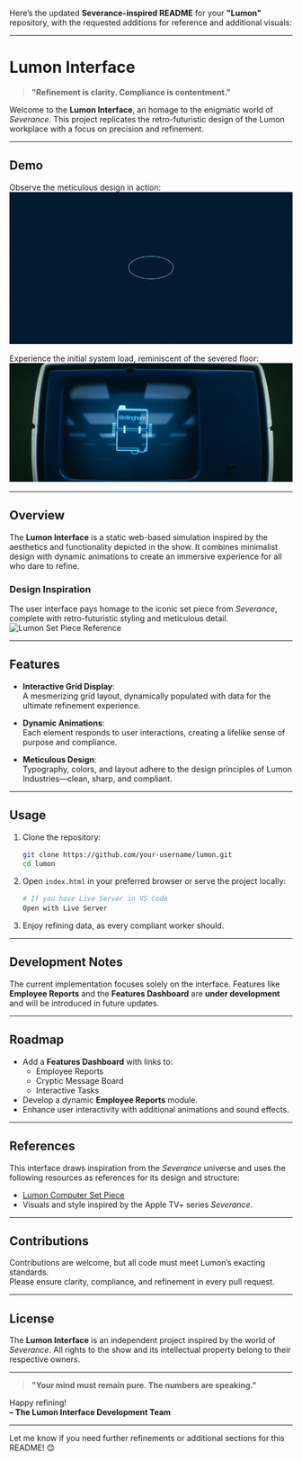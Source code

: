 Here’s the updated **Severance-inspired README** for your **"Lumon"** repository, with the requested additions for reference and additional visuals:

---

# Lumon Interface

> **"Refinement is clarity. Compliance is contentment."**

Welcome to the **Lumon Interface**, an homage to the enigmatic world of *Severance*. This project replicates the retro-futuristic design of the Lumon workplace with a focus on precision and refinement.

---

## **Demo**

Observe the meticulous design in action:  
![Lumon Interface Demo](img/lumon-demo-1.gif)

Experience the initial system load, reminiscent of the severed floor:  
![Opening Screen](img/show_open_screen.gif)

---

## **Overview**

The **Lumon Interface** is a static web-based simulation inspired by the aesthetics and functionality depicted in the show. It combines minimalist design with dynamic animations to create an immersive experience for all who dare to refine.

### **Design Inspiration**
The user interface pays homage to the iconic set piece from *Severance*, complete with retro-futuristic styling and meticulous detail.  
![Lumon Set Piece Reference](https://i.sstatic.net/6HOxY.jpg)

---

## **Features**

- **Interactive Grid Display**:  
  A mesmerizing grid layout, dynamically populated with data for the ultimate refinement experience.

- **Dynamic Animations**:  
  Each element responds to user interactions, creating a lifelike sense of purpose and compliance.

- **Meticulous Design**:  
  Typography, colors, and layout adhere to the design principles of Lumon Industries—clean, sharp, and compliant.

---

## **Usage**

1. Clone the repository:
   ```bash
   git clone https://github.com/your-username/lumon.git
   cd lumon
   ```

2. Open `index.html` in your preferred browser or serve the project locally:
   ```bash
   # If you have Live Server in VS Code
   Open with Live Server
   ```

3. Enjoy refining data, as every compliant worker should.

---

## **Development Notes**

The current implementation focuses solely on the interface. Features like **Employee Reports** and the **Features Dashboard** are **under development** and will be introduced in future updates.

---

## **Roadmap**

- Add a **Features Dashboard** with links to:
  - Employee Reports
  - Cryptic Message Board
  - Interactive Tasks
- Develop a dynamic **Employee Reports** module.
- Enhance user interactivity with additional animations and sound effects.

---

## **References**

This interface draws inspiration from the *Severance* universe and uses the following resources as references for its design and structure:
- [Lumon Computer Set Piece](https://i.sstatic.net/6HOxY.jpg)
- Visuals and style inspired by the Apple TV+ series *Severance*.

---

## **Contributions**

Contributions are welcome, but all code must meet Lumon’s exacting standards.  
Please ensure clarity, compliance, and refinement in every pull request.

---

## **License**

The **Lumon Interface** is an independent project inspired by the world of *Severance*. All rights to the show and its intellectual property belong to their respective owners.

---

> **"Your mind must remain pure. The numbers are speaking."**

Happy refining!  
**– The Lumon Interface Development Team**

---

Let me know if you need further refinements or additional sections for this README! 😊
